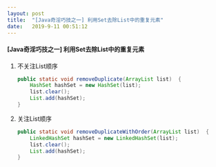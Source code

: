 ```yaml
---
layout: post
title:  "[Java奇淫巧技之一] 利用Set去除List中的重复元素"
date:   2019-9-11 00:51:12
---
```

#### [Java奇淫巧技之一] 利用Set去除List中的重复元素

1. 不关注List顺序

   ```java
   public static void removeDuplicate(ArrayList list)  {
       HashSet hashSet = new HashSet(list);
       list.clear();
       List.add(hashSet);
   }
   ```

     

2. 关注List顺序

   ```java
   public static void removeDuplicateWithOrder(ArrayList list)  {
       LinkedHashSet hashSet = new LinkedHashSet(list);
       list.clear();
       List.add(hashSet);
   }
   ```

   